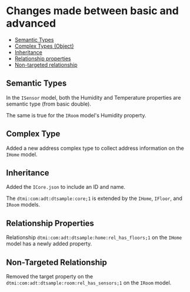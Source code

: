 # Changes made between basic and advanced

- [Semantic Types](#semantic-types)
- [Complex Types (Object)](#complex-type)
- [Inheritance](#inheritance)
- [Relationship properties](#relationship-properties)
- [Non-targeted relationship](#non-targeted-relationship)

## Semantic Types

In the `ISensor` model, both the Humidity and Temperature properties are semantic type (from basic double).

The same is true for the `IRoom` model's Humidity property.

## Complex Type

Added a new address complex type to collect address information on the `IHome` model.

## Inheritance

Added the `ICore.json` to include an ID and name.

The `dtmi:com:adt:dtsample:core;1` is extended by the `IHome`, `IFloor`, and `IRoom` models.

## Relationship Properties

Relationship `dtmi:com:adt:dtsample:home:rel_has_floors;1` on the `IHome` model has a newly added property.

## Non-Targeted Relationship

Removed the target property on the `dtmi:com:adt:dtsample:room:rel_has_sensors;1` on the `IRoom` model.

